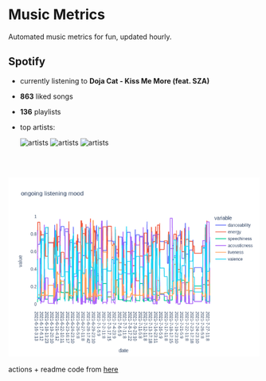 # Music Metrics

Automated music metrics for fun, updated hourly.

## Spotify

- currently listening to **Doja Cat - Kiss Me More (feat. SZA)**

- **863** liked songs
- **136** playlists

- top artists: 

    ![artists](https://i.scdn.co/image/ab6761610000f178674ff007ae3142f086057881) ![artists](https://i.scdn.co/image/ab6761610000f178791df44171e57a2fe6e21659) ![artists](https://i.scdn.co/image/d874c1e1787e1e1a5762a3b008efecab53f7ee0d)

<br></br>

<!-- ## Audio features for currently playing

![feature spread](figures/auto.png) -->

![ongoing features](figures/timeseries.png)

actions + readme code from [here](https://github.com/gargakshit/gargakshit)
